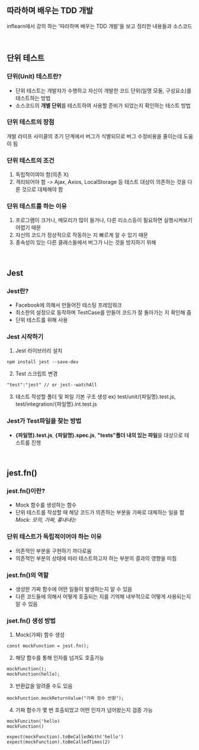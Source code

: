 ## 따라하며 배우는 TDD 개발
inflearn에서 강의 하는 '따라하며 배우는 TDD 개발'을 보고 정리한 내용들과 소스코드

<br/>

## 단위 테스트
### 단위(Unit) 테스트란?
- 단위 테스트는 개발자가 수행하고 자신이 개발한 코드 단위(일명 모둘, 구성요소)를 테스트하는 방법
- 소스코드의 **개별 단위**를 테스트하여 사용할 준비가 되었는지 확인하는 테스트 방법

### 단위 테스트의 장점
개발 라이프 사이클의 초기 단계에서 버그가 식별되므로 버그 수정비용을 줄이는데 도움이 됨

### 단위 테스트의 조건
1. 독립적이여야 함(의존 X)
2. 격리되어야 함 -> Ajax, Axios, LocalStorage 등 테스트 대상이 의존하는 것을 다른 것으로 대체해야 함

### 단위 테스트를 하는 이유
1. 프로그램이 크거나, 메모리가 많이 들거나, 다른 리소스등이 필요하면 실행시켜보기 어렵기 때문
2. 자신의 코드가 정상적으로 작동하는 지 빠르게 알 수 있기 때문
3. 종속성이 있는 다른 클래스들에서 버그가 나는 것을 방지하기 위해

<br/>

## Jest
### Jest란?
- Facebook에 의해서 만들어진 테스팅 프레임워크
- 최소한의 설정으로 동작하며 TestCase를 만들어 코드가 잘 돌아가는 지 확인해 줌
- 단위 테스트를 위해 사용

### Jest 시작하기
1. Jest 라이브러리 설치
```
npm install jest --save-dev
``` 
2. Test 스크립트 변경
```
"test":"jest" // or jest--watchAll
```
3. 테스트 작성할 폴더 및 파일 기본 구조 생성
    ex) test/unit/{파일명}.test.js, test/integration/{파일명}.int.test.js

### Jest가 Test파일을 찾는 방법
- **{파일명}.test.js**, **{파일명}.spec.js**, **"tests"폴더 내의 있는 파일**을 대상으로 테스트를 진행

<br/>

## jest.fn()

### jest.fn()이란?
- Mock 함수를 생성하는 함수
- 단위 테스트를 작성할 때 해당 코드가 의존하는 부분을 가짜로 대체하는 일을 함
*Mock: 모의, 가짜, 흉내내는*

### 단위 테스트가 독립적이어야 하는 이유
- 의존적인 부분을 구현하기 까다로움
- 의존적인 부분의 상태에 따라 테스트하고자 하는 부분의 결과의 영향을 미침

### jest.fn()의 역할
- 생성한 가짜 함수에 어떤 일들이 발생하는지 알 수 있음
- 다른 코드들에 의해서 어떻게 호출되는 지를 기억해 내부적으로 어떻게 사용되는지 알 수 있음

### jset.fn() 생성 방법
1. Mock(가짜) 함수 생성
```
const mockFunction = jest.fn();
```
2. 해당 함수를 통해 인자를 넘겨도 호출가능
```
mockFunction();
mockFunction(hello);
```
3. 반환값을 알려줄 수도 있음
```
mockFunction.mockReturnValue("가짜 함수 반환");
```
4. 가짜 함수가 몇 번 호출되었고 어떤 인자가 넘어왔는지 검증 가능
```
mockFunciton('hello)
mockFunction()

expect(mockFunction).toBeCalledWith('hello')
expect(mockFunction).toBeCalledTimes(2)
```